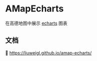 # AMapEcharts

在高德地图中展示 [echarts](https://echarts.baidu.com/index.html) 图表


## 文档

🚀 https://liuweigl.github.io/amap-echarts/

